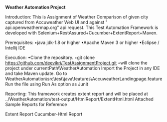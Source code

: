 **Weather Automation Project**

Introduction: This is Assignment of Weather Comparison of given city captured from Accuweather Web UI and against " api.openweathermap.org" api request. This Test Automation Framework is developed with Selenium+RestAssured+Cucumber+ExtentReport+Maven.

Prerequisites:
•java jdk-1.8 or higher
•Apache Maven 3 or higher
•Eclipse / Intellij IDE

Execution:
•Clone the repository.
◦git clone https://github.com/deevikri/TestAssignmentProject.git
◦will clone the project under currentPath\WeatherAutomation
Import the Project in any IDE and take Maven update.
Go to WeatherAutomation\src\test\java\features\AccuweatherLandingpage.feature
Run the file using Run As option as Junit

Reporting: This framework creates extent report and will be placed at ../WeatherAutomation/test-output/HtmlReport/ExtentHtml.html
Attached Sample Reports for Reference

Extent Report
Cucumber-Html Report

